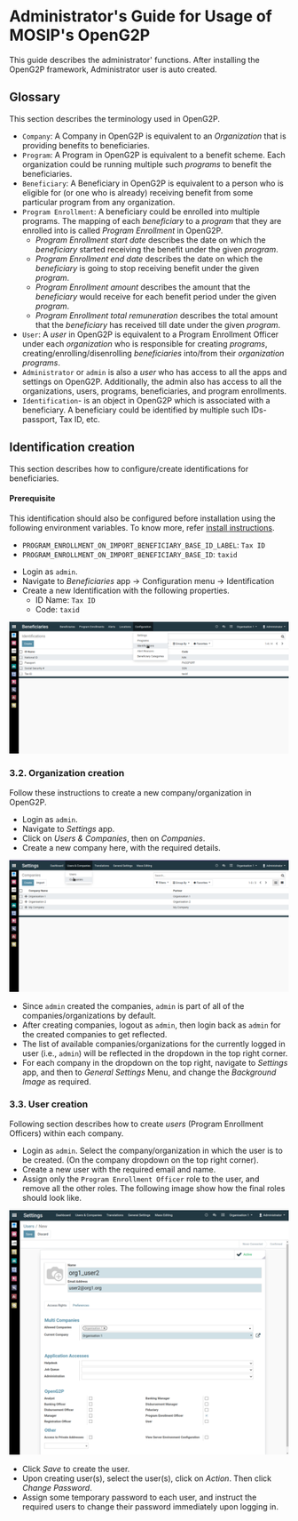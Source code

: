 # Administrator's Guide for Usage of MOSIP's OpenG2P

This guide describes the administrator' functions. After installing the OpenG2P framework, Administrator user is auto created. 

## Glossary

This section describes the terminology used in OpenG2P.

* `Company`: A Company in OpenG2P is equivalent to an *Organization* that is providing benefits to beneficiaries.
* `Program`: A Program in OpenG2P is equivalent to a benefit scheme. Each organization could be running multiple such *programs* to benefit the beneficiaries.
* `Beneficiary`: A Beneficiary in OpenG2P is equivalent to a person who is eligible for (or one who is already) receiving benefit from some particular program from any organization.
* `Program Enrollment`: A beneficiary could be enrolled into multiple programs. The mapping of each *beneficiary* to a *program* that they are enrolled into is called  *Program Enrollment* in OpenG2P.
    * *Program Enrollment start date* describes the date on which the *beneficiary* started receiving the benefit under the given *program*.
    * *Program Enrollment end date* describes the date on which the *beneficiary* is going to stop receiving benefit under the given *program*.
    * *Program Enrollment amount* describes the amount that the *beneficiary* would receive for each benefit period under the given *program*.
    * *Program Enrollment total remuneration* describes the total amount that the *beneficiary* has received till date under the given *program*.
* `User`: A *user* in OpenG2P is equivalent to a Program Enrollment Officer under each *organization*  who is responsible for creating *programs*, creating/enrolling/disenrolling *beneficiaries* into/from their *organization programs*.
* `Administrator` or `admin` is also a *user* who has access to all the apps and settings on OpenG2P. Additionally, the admin also has access to all the organizations, users, programs, beneficiaries, and program enrollments.
* `Identification`- is an object in OpenG2P which is associated with a beneficiary. A beneficiary could be identified by multiple such IDs- passport, Tax ID, etc.

##  Identification creation

This section describes how to configure/create identifications for beneficiaries.

#### Prerequisite 

This identification should also be configured before installation using the following environment variables. To know more, refer [install instructions](https://github.com/mosip/openg2p-erp-docker/tree/develop#installation-on-kubernetes-cluster). 
  - `PROGRAM_ENROLLMENT_ON_IMPORT_BENEFICIARY_BASE_ID_LABEL`: `Tax ID`
  - `PROGRAM_ENROLLMENT_ON_IMPORT_BENEFICIARY_BASE_ID`: `taxid`

* Login as `admin`.
* Navigate to *Beneficiaries* app -> Configuration menu -> Identification
* Create a new Identification with the following properties.
  - ID Name: `Tax ID`
  - Code: `taxid`

![Create Identification](./images/identification.png)

### 3.2. Organization creation

Follow these instructions to create a new company/organization in OpenG2P.

- Login as `admin`.
- Navigate to *Settings* app.
- Click on *Users & Companies*, then on *Companies*.
- Create a new company here, with the required details.

![Create Company](./images/company.png)

- Since `admin` created the companies, `admin` is part of all of the companies/organizations by default.
- After creating companies, logout as `admin`, then login back as `admin` for the created companies to get reflected.
- The list of available companies/organizations for the currently logged in user (i.e., `admin`) will be reflected in the dropdown in the top right corner.
- For each company in the dropdown on the top right, navigate to *Settings* app, and then to *General Settings* Menu, and change the *Background Image* as required.

### 3.3. User creation

Following section describes how to create *users* (Program Enrollment Officers) within each company.

- Login as `admin`. Select the company/organization in which the user is to be created. (On the company dropdown on the top right corner).
- Create a new user with the required email and name.
- Assign only the `Program Enrollment Officer` role to the user, and remove all the other roles. The following image show how the final roles should look like.

![User Roles](./images/user-roles.png)

- Click *Save* to create the user.
- Upon creating user(s), select the user(s), click on *Action*. Then click *Change Password*.
- Assign some temporary password to each user, and instruct the required users to change their password immediately upon logging in.


